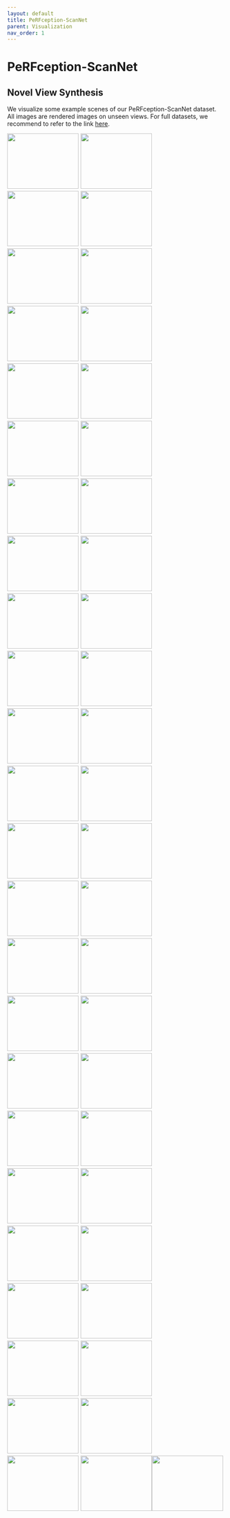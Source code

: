 ```yaml
---
layout: default
title: PeRFception-ScanNet
parent: Visualization 
nav_order: 1
---
```


<style>
.image-side {
    display:flex;
    flex-wrap:wrap;
    align-items:flex-start;
    margin:10px 0;
}
.image-side a {
    width: 165px;
    height: 128px;
    margin:0 5px 5px 0;
}
.image-side a:nth-of-type(4n),
.image-side a:last-child {
    margin-right:0;
}
.image-side a {
    text-decoration: none;
    text-decoration-line: none;
}
</style>

# PeRFception-ScanNet

## Novel View Synthesis

We visualize some example scenes of our PeRFception-ScanNet dataset. All images are rendered images on unseen views. For full datasets, we recommend to refer to the link [here](https://huggingface.co/datasets/YWjimmy/PeRFception-ScanNet/tree/main).

<div class="image-side">
    <a href="https://huggingface.co/datasets/YWjimmy/PeRFception-ScanNet/tree/main/plenoxel_scannet_scene0000_00">
        <img style="width: 165px; height: 128px; object-fit: cover;" src="https://huggingface.co/datasets/YWjimmy/PeRFception-ScanNet/resolve/main/plenoxel_scannet_scene0000_00/render_model/image000.jpg" id="scene_0000_00">
    </a>
    <a href="https://huggingface.co/datasets/YWjimmy/PeRFception-ScanNet/tree/main/plenoxel_scannet_scene0000_01">
        <img style="width: 165px; height: 128px; object-fit: cover;" src="https://huggingface.co/datasets/YWjimmy/PeRFception-ScanNet/resolve/main/plenoxel_scannet_scene0000_01/render_model/image000.jpg" id="scene_0000_01">
    </a>
    <a href="https://huggingface.co/datasets/YWjimmy/PeRFception-ScanNet/tree/main/plenoxel_scannet_scene0000_02">
        <img style="width: 165px; height: 128px; object-fit: cover;" src="https://huggingface.co/datasets/YWjimmy/PeRFception-ScanNet/resolve/main/plenoxel_scannet_scene0000_02/render_model/image000.jpg" id="scene_0000_02">
    </a>
    <a href="https://huggingface.co/datasets/YWjimmy/PeRFception-ScanNet/tree/main/plenoxel_scannet_scene0001_00">
        <img style="width: 165px; height: 128px; object-fit: cover;" src="https://huggingface.co/datasets/YWjimmy/PeRFception-ScanNet/resolve/main/plenoxel_scannet_scene0001_00/render_model/image000.jpg" id="scene_0001_00">
    </a>
    <a href="https://huggingface.co/datasets/YWjimmy/PeRFception-ScanNet/tree/main/plenoxel_scannet_scene0001_01">
        <img style="width: 165px; height: 128px; object-fit: cover;" src="https://huggingface.co/datasets/YWjimmy/PeRFception-ScanNet/resolve/main/plenoxel_scannet_scene0001_01/render_model/image000.jpg" id="scene_0001_01">
    </a>
    <a href="https://huggingface.co/datasets/YWjimmy/PeRFception-ScanNet/tree/main/plenoxel_scannet_scene0002_00">
        <img style="width: 165px; height: 128px; object-fit: cover;" src="https://huggingface.co/datasets/YWjimmy/PeRFception-ScanNet/resolve/main/plenoxel_scannet_scene0002_00/render_model/image000.jpg" id="scene_0002_00">
    </a>
    <a href="https://huggingface.co/datasets/YWjimmy/PeRFception-ScanNet/tree/main/plenoxel_scannet_scene0002_01">
        <img style="width: 165px; height: 128px; object-fit: cover;" src="https://huggingface.co/datasets/YWjimmy/PeRFception-ScanNet/resolve/main/plenoxel_scannet_scene0002_01/render_model/image000.jpg" id="scene_0002_02">
    </a>
    <a href="https://huggingface.co/datasets/YWjimmy/PeRFception-ScanNet/tree/main/plenoxel_scannet_scene0003_00">
        <img style="width: 165px; height: 128px; object-fit: cover;" src="https://huggingface.co/datasets/YWjimmy/PeRFception-ScanNet/resolve/main/plenoxel_scannet_scene0003_00/render_model/image000.jpg" id="scene_0003_00">
    </a>
    <a href="https://huggingface.co/datasets/YWjimmy/PeRFception-ScanNet/tree/main/plenoxel_scannet_scene0003_01">
        <img style="width: 165px; height: 128px; object-fit: cover;" src="https://huggingface.co/datasets/YWjimmy/PeRFception-ScanNet/resolve/main/plenoxel_scannet_scene0003_01/render_model/image000.jpg" id="scene_0003_01">
    </a>
    <a href="https://huggingface.co/datasets/YWjimmy/PeRFception-ScanNet/tree/main/plenoxel_scannet_scene0003_02">
        <img style="width: 165px; height: 128px; object-fit: cover;" src="https://huggingface.co/datasets/YWjimmy/PeRFception-ScanNet/resolve/main/plenoxel_scannet_scene0003_02/render_model/image000.jpg" id="scene_0003_02">
    </a>
    <a href="https://huggingface.co/datasets/YWjimmy/PeRFception-ScanNet/tree/main/plenoxel_scannet_scene0004_00">
        <img style="width: 165px; height: 128px; object-fit: cover;" src="https://huggingface.co/datasets/YWjimmy/PeRFception-ScanNet/resolve/main/plenoxel_scannet_scene0004_00/render_model/image000.jpg" id="scene_0004_00">
    </a>
    <a href="https://huggingface.co/datasets/YWjimmy/PeRFception-ScanNet/tree/main/plenoxel_scannet_scene0005_00">
        <img style="width: 165px; height: 128px; object-fit: cover;" src="https://huggingface.co/datasets/YWjimmy/PeRFception-ScanNet/resolve/main/plenoxel_scannet_scene0005_00/render_model/image000.jpg" id="scene_0005_00">
    </a>
    <a href="https://huggingface.co/datasets/YWjimmy/PeRFception-ScanNet/tree/main/plenoxel_scannet_scene0005_01">
        <img style="width: 165px; height: 128px; object-fit: cover;" src="https://huggingface.co/datasets/YWjimmy/PeRFception-ScanNet/resolve/main/plenoxel_scannet_scene0005_01/render_model/image000.jpg" id="scene_0005_01">
    </a>
    <a href="https://huggingface.co/datasets/YWjimmy/PeRFception-ScanNet/tree/main/plenoxel_scannet_scene0006_00">
        <img style="width: 165px; height: 128px; object-fit: cover;" src="https://huggingface.co/datasets/YWjimmy/PeRFception-ScanNet/resolve/main/plenoxel_scannet_scene0006_00/render_model/image000.jpg" id="scene_0006_00">
    </a>
    <a href="https://huggingface.co/datasets/YWjimmy/PeRFception-ScanNet/tree/main/plenoxel_scannet_scene0006_01">
        <img style="width: 165px; height: 128px; object-fit: cover;" src="https://huggingface.co/datasets/YWjimmy/PeRFception-ScanNet/resolve/main/plenoxel_scannet_scene0006_01/render_model/image000.jpg" id="scene_0006_01">
    </a>
    <a href="https://huggingface.co/datasets/YWjimmy/PeRFception-ScanNet/tree/main/plenoxel_scannet_scene0006_02">
        <img style="width: 165px; height: 128px; object-fit: cover;" src="https://huggingface.co/datasets/YWjimmy/PeRFception-ScanNet/resolve/main/plenoxel_scannet_scene0006_02/render_model/image000.jpg" id="scene_0006_02">
    </a>
    <a href="https://huggingface.co/datasets/YWjimmy/PeRFception-ScanNet/tree/main/plenoxel_scannet_scene0007_00">
        <img style="width: 165px; height: 128px; object-fit: cover;" src="https://huggingface.co/datasets/YWjimmy/PeRFception-ScanNet/resolve/main/plenoxel_scannet_scene0007_00/render_model/image000.jpg" id="scene_0007_00">
    </a>
    <a href="https://huggingface.co/datasets/YWjimmy/PeRFception-ScanNet/tree/main/plenoxel_scannet_scene0008_00">
        <img style="width: 165px; height: 128px; object-fit: cover;" src="https://huggingface.co/datasets/YWjimmy/PeRFception-ScanNet/resolve/main/plenoxel_scannet_scene0008_00/render_model/image000.jpg" id="scene_0008_00">
    </a>
    <a href="https://huggingface.co/datasets/YWjimmy/PeRFception-ScanNet/tree/main/plenoxel_scannet_scene0009_00">
        <img style="width: 165px; height: 128px; object-fit: cover;" src="https://huggingface.co/datasets/YWjimmy/PeRFception-ScanNet/resolve/main/plenoxel_scannet_scene0009_00/render_model/image000.jpg" id="scene_0009_00">
    </a>
    <a href="https://huggingface.co/datasets/YWjimmy/PeRFception-ScanNet/tree/main/plenoxel_scannet_scene0009_01">
        <img style="width: 165px; height: 128px; object-fit: cover;" src="https://huggingface.co/datasets/YWjimmy/PeRFception-ScanNet/resolve/main/plenoxel_scannet_scene0009_01/render_model/image000.jpg" id="scene_0009_01">
    </a>
    <a href="https://huggingface.co/datasets/YWjimmy/PeRFception-ScanNet/tree/main/plenoxel_scannet_scene0010_00">
        <img style="width: 165px; height: 128px; object-fit: cover;" src="https://huggingface.co/datasets/YWjimmy/PeRFception-ScanNet/resolve/main/plenoxel_scannet_scene0010_00/render_model/image000.jpg" id="scene_0010_00">
    </a>
    <a href="https://huggingface.co/datasets/YWjimmy/PeRFception-ScanNet/tree/main/plenoxel_scannet_scene0010_01">
        <img style="width: 165px; height: 128px; object-fit: cover;" src="https://huggingface.co/datasets/YWjimmy/PeRFception-ScanNet/resolve/main/plenoxel_scannet_scene0010_01/render_model/image000.jpg" id="scene_0010_01">
    </a>
    <a href="https://huggingface.co/datasets/YWjimmy/PeRFception-ScanNet/tree/main/plenoxel_scannet_scene0011_00">
        <img style="width: 165px; height: 128px; object-fit: cover;" src="https://huggingface.co/datasets/YWjimmy/PeRFception-ScanNet/resolve/main/plenoxel_scannet_scene0011_00/render_model/image000.jpg" id="scene_0011_00">
    </a>
    <a href="https://huggingface.co/datasets/YWjimmy/PeRFception-ScanNet/tree/main/plenoxel_scannet_scene0011_01">
        <img style="width: 165px; height: 128px; object-fit: cover;" src="https://huggingface.co/datasets/YWjimmy/PeRFception-ScanNet/resolve/main/plenoxel_scannet_scene0011_01/render_model/image000.jpg" id="scene_0011_01">
    </a>
    <a href="https://huggingface.co/datasets/YWjimmy/PeRFception-ScanNet/tree/main/plenoxel_scannet_scene0012_00">
        <img style="width: 165px; height: 128px; object-fit: cover;" src="https://huggingface.co/datasets/YWjimmy/PeRFception-ScanNet/resolve/main/plenoxel_scannet_scene0012_00/render_model/image000.jpg" id="scene_0012_00">
    </a>
    <a href="https://huggingface.co/datasets/YWjimmy/PeRFception-ScanNet/tree/main/plenoxel_scannet_scene0012_01">
        <img style="width: 165px; height: 128px; object-fit: cover;" src="https://huggingface.co/datasets/YWjimmy/PeRFception-ScanNet/resolve/main/plenoxel_scannet_scene0012_01/render_model/image000.jpg" id="scene_0012_01">
    </a>
    <a href="https://huggingface.co/datasets/YWjimmy/PeRFception-ScanNet/tree/main/plenoxel_scannet_scene0012_02">
        <img style="width: 165px; height: 128px; object-fit: cover;" src="https://huggingface.co/datasets/YWjimmy/PeRFception-ScanNet/resolve/main/plenoxel_scannet_scene0012_02/render_model/image000.jpg" id="scene_0012_02">
    </a>
    <a href="https://huggingface.co/datasets/YWjimmy/PeRFception-ScanNet/tree/main/plenoxel_scannet_scene0013_00">
        <img style="width: 165px; height: 128px; object-fit: cover;" src="https://huggingface.co/datasets/YWjimmy/PeRFception-ScanNet/resolve/main/plenoxel_scannet_scene0013_00/render_model/image000.jpg" id="scene_0013_00">
    </a>
    <a href="https://huggingface.co/datasets/YWjimmy/PeRFception-ScanNet/tree/main/plenoxel_scannet_scene0013_01">
        <img style="width: 165px; height: 128px; object-fit: cover;" src="https://huggingface.co/datasets/YWjimmy/PeRFception-ScanNet/resolve/main/plenoxel_scannet_scene0013_01/render_model/image000.jpg" id="scene_0013_01">
    </a>
    <a href="https://huggingface.co/datasets/YWjimmy/PeRFception-ScanNet/tree/main/plenoxel_scannet_scene0013_02">
        <img style="width: 165px; height: 128px; object-fit: cover;" src="https://huggingface.co/datasets/YWjimmy/PeRFception-ScanNet/resolve/main/plenoxel_scannet_scene0013_02/render_model/image000.jpg" id="scene_0013_02">
    </a>
    <a href="https://huggingface.co/datasets/YWjimmy/PeRFception-ScanNet/tree/main/plenoxel_scannet_scene0014_00">
        <img style="width: 165px; height: 128px; object-fit: cover;" src="https://huggingface.co/datasets/YWjimmy/PeRFception-ScanNet/resolve/main/plenoxel_scannet_scene0014_00/render_model/image000.jpg" id="scene_0014_00">
    </a>
    <a href="https://huggingface.co/datasets/YWjimmy/PeRFception-ScanNet/tree/main/plenoxel_scannet_scene0015_00">
        <img style="width: 165px; height: 128px; object-fit: cover;" src="https://huggingface.co/datasets/YWjimmy/PeRFception-ScanNet/resolve/main/plenoxel_scannet_scene0015_00/render_model/image000.jpg" id="scene_0015_00">
    </a>
    <a href="https://huggingface.co/datasets/YWjimmy/PeRFception-ScanNet/tree/main/plenoxel_scannet_scene0016_00">
        <img style="width: 165px; height: 128px; object-fit: cover;" src="https://huggingface.co/datasets/YWjimmy/PeRFception-ScanNet/resolve/main/plenoxel_scannet_scene0016_00/render_model/image000.jpg" id="scene_0016_00">
    </a>
    <a href="https://huggingface.co/datasets/YWjimmy/PeRFception-ScanNet/tree/main/plenoxel_scannet_scene0016_01">
        <img style="width: 165px; height: 128px; object-fit: cover;" src="https://huggingface.co/datasets/YWjimmy/PeRFception-ScanNet/resolve/main/plenoxel_scannet_scene0016_01/render_model/image000.jpg" id="scene_0016_01">
    </a>
    <a href="https://huggingface.co/datasets/YWjimmy/PeRFception-ScanNet/tree/main/plenoxel_scannet_scene0016_02">
        <img style="width: 165px; height: 128px; object-fit: cover;" src="https://huggingface.co/datasets/YWjimmy/PeRFception-ScanNet/resolve/main/plenoxel_scannet_scene0016_02/render_model/image000.jpg" id="scene_0016_02">
    </a>
    <a href="https://huggingface.co/datasets/YWjimmy/PeRFception-ScanNet/tree/main/plenoxel_scannet_scene0017_00">
        <img style="width: 165px; height: 128px; object-fit: cover;" src="https://huggingface.co/datasets/YWjimmy/PeRFception-ScanNet/resolve/main/plenoxel_scannet_scene0017_00/render_model/image000.jpg" id="scene_0017_00">
    </a>
    <a href="https://huggingface.co/datasets/YWjimmy/PeRFception-ScanNet/tree/main/plenoxel_scannet_scene0017_01">
        <img style="width: 165px; height: 128px; object-fit: cover;" src="https://huggingface.co/datasets/YWjimmy/PeRFception-ScanNet/resolve/main/plenoxel_scannet_scene0017_02/render_model/image000.jpg" id="scene_0017_01">
    </a>
    <a href="https://huggingface.co/datasets/YWjimmy/PeRFception-ScanNet/tree/main/plenoxel_scannet_scene0017_02">
        <img style="width: 165px; height: 128px; object-fit: cover;" src="https://huggingface.co/datasets/YWjimmy/PeRFception-ScanNet/resolve/main/plenoxel_scannet_scene0017_01/render_model/image000.jpg" id="scene_0017_02">
    </a>
    <a href="https://huggingface.co/datasets/YWjimmy/PeRFception-ScanNet/tree/main/plenoxel_scannet_scene0018_00">
        <img style="width: 165px; height: 128px; object-fit: cover;" src="https://huggingface.co/datasets/YWjimmy/PeRFception-ScanNet/resolve/main/plenoxel_scannet_scene0018_00/render_model/image000.jpg" id="scene_0018_00">
    </a>
    <a href="https://huggingface.co/datasets/YWjimmy/PeRFception-ScanNet/tree/main/plenoxel_scannet_scene0019_00">
        <img style="width: 165px; height: 128px; object-fit: cover;" src="https://huggingface.co/datasets/YWjimmy/PeRFception-ScanNet/resolve/main/plenoxel_scannet_scene0019_00/render_model/image000.jpg" id="scene_0019_00">
    </a>
    <a href="https://huggingface.co/datasets/YWjimmy/PeRFception-ScanNet/tree/main/plenoxel_scannet_scene0019_01">
        <img style="width: 165px; height: 128px; object-fit: cover;" src="https://huggingface.co/datasets/YWjimmy/PeRFception-ScanNet/resolve/main/plenoxel_scannet_scene0019_01/render_model/image000.jpg" id="scene_0019_01">
    </a>
    <a href="https://huggingface.co/datasets/YWjimmy/PeRFception-ScanNet/tree/main/plenoxel_scannet_scene0020_00">
        <img style="width: 165px; height: 128px; object-fit: cover;" src="https://huggingface.co/datasets/YWjimmy/PeRFception-ScanNet/resolve/main/plenoxel_scannet_scene0020_00/render_model/image000.jpg" id="scene_0020_00">
    </a>
    <a href="https://huggingface.co/datasets/YWjimmy/PeRFception-ScanNet/tree/main/plenoxel_scannet_scene0020_01">
        <img style="width: 165px; height: 128px; object-fit: cover;" src="https://huggingface.co/datasets/YWjimmy/PeRFception-ScanNet/resolve/main/plenoxel_scannet_scene0020_01/render_model/image000.jpg" id="scene_0020_01">
    </a>
    <a href="https://huggingface.co/datasets/YWjimmy/PeRFception-ScanNet/tree/main/plenoxel_scannet_scene0021_00">
        <img style="width: 165px; height: 128px; object-fit: cover;" src="https://huggingface.co/datasets/YWjimmy/PeRFception-ScanNet/resolve/main/plenoxel_scannet_scene0021_00/render_model/image000.jpg" id="scene_0021_00">
    </a>
    <a href="https://huggingface.co/datasets/YWjimmy/PeRFception-ScanNet/tree/main/plenoxel_scannet_scene0022_00">
        <img style="width: 165px; height: 128px; object-fit: cover;" src="https://huggingface.co/datasets/YWjimmy/PeRFception-ScanNet/resolve/main/plenoxel_scannet_scene0022_00/render_model/image000.jpg" id="scene_0022_00">
    </a>
    <a href="https://huggingface.co/datasets/YWjimmy/PeRFception-ScanNet/tree/main/plenoxel_scannet_scene0022_01">
        <img style="width: 165px; height: 128px; object-fit: cover;" src="https://huggingface.co/datasets/YWjimmy/PeRFception-ScanNet/resolve/main/plenoxel_scannet_scene0022_01/render_model/image000.jpg" id="scene_0022_01">
    </a>
    <a href="https://huggingface.co/datasets/YWjimmy/PeRFception-ScanNet/tree/main/plenoxel_scannet_scene0023_00">
        <img style="width: 165px; height: 128px; object-fit: cover;" src="https://huggingface.co/datasets/YWjimmy/PeRFception-ScanNet/resolve/main/plenoxel_scannet_scene0023_00/render_model/image000.jpg" id="scene_0023_00">
    </a>
    <a href="https://huggingface.co/datasets/YWjimmy/PeRFception-ScanNet/tree/main/plenoxel_scannet_scene0024_00">
        <img style="width: 165px; height: 128px; object-fit: cover;" src="https://huggingface.co/datasets/YWjimmy/PeRFception-ScanNet/resolve/main/plenoxel_scannet_scene0024_00/render_model/image000.jpg" id="scene_0024_00">
    </a>
    <a href="https://huggingface.co/datasets/YWjimmy/PeRFception-ScanNet/tree/main/plenoxel_scannet_scene0024_01">
        <img style="width: 165px; height: 128px; object-fit: cover;" src="https://huggingface.co/datasets/YWjimmy/PeRFception-ScanNet/resolve/main/plenoxel_scannet_scene0024_01/render_model/image000.jpg" id="scene_0024_01">
    </a>
</div>
